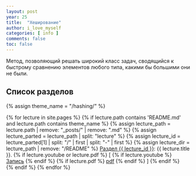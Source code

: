 ```yaml
---
layout: post
year: 25
title:  "Хеширование"
author: i_love_myself
categories: [ info ]
comments: false
toc: false
---
```


Метод, позволяющий решать широкий класс задач, сводящийся к быстрому сравнению элементов любого типа, какими бы большими они не были.

## Список разделов

<div>
<p>
{% assign theme_name = "/hashing/" %}

{% for lecture in site.pages %}
    {% if lecture.path contains 'README.md' and lecture.path contains theme_name %}
        {% assign lecture_path = lecture.path | remove: "_posts/" | remove: ".md" %}
        {% assign lecture_parted = lecture_path | split: "lecture" %}
        {% assign lecture_id = lecture_parted[1] | split: "/" | first | split: "-" | first %}
        {% assign lecture_dir = lecture_path | remove: "/README" %}
        <a href="{{ site.baseurl }}/{{ lecture_path }}">Раздел {{ lecture_id }}</a>: {{ lecture.title }}.
        {% if lecture.youtube or lecture.pdf %}
            [
            {% if lecture.youtube %}
                <a href="https://youtu.be/{{ lecture.youtube }}">Запись</a>
            {% endif %}
            {% if lecture.pdf %}
                <a href="{{ site.baseurl }}/{{ lecture_dir }}/{{ lecture.pdf }}">pdf</a>
            {% endif %}
            ]
        {% endif %}
        <br>
    {% endif %}
{% endfor %}
</p>
</div>
